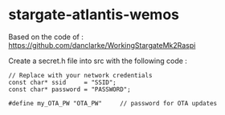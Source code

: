 # stargate-atlantis-wemos

Based on the code of : https://github.com/danclarke/WorkingStargateMk2Raspi

Create a secret.h file into src with  the following code :
```
// Replace with your network credentials
const char* ssid     = "SSID";
const char* password = "PASSWORD";

#define my_OTA_PW "OTA_PW"     // password for OTA updates
```
